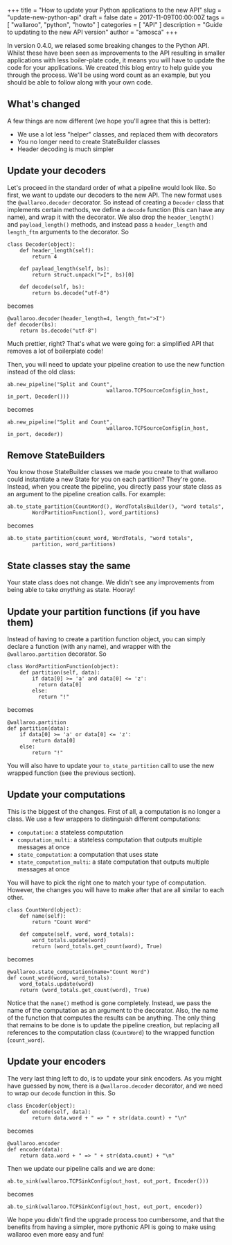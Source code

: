 +++
title = "How to update your Python applications to the new API"
slug = "update-new-python-api"
draft = false
date = 2017-11-09T00:00:00Z
tags = [
    "wallaroo",
    "python",
    "howto"
]
categories = [
    "API"
]
description = "Guide to updating to the new API version"
author = "amosca"
+++

In version 0.4.0, we relased some breaking changes to the Python API. Whilst these have been seen as improvements to the API resulting in smaller applications with less boiler-plate code, it means you will have to update the code for your applications. We created this blog entry to help guide you through the process. We'll be using word count as an example, but you should be able to follow along with your own code.

## What's changed

A few things are now different (we hope you'll agree that this is better):

* We use a lot less "helper" classes, and replaced them with decorators
* You no longer need to create StateBuilder classes
* Header decoding is much simpler

## Update your decoders

Let's proceed in the standard order of what a pipeline would look like. So first, we want to update our decoders to the new API. The new format uses the `@wallaroo.decoder` decorator. So instead of creating a `Decoder` class that implements certain methods, we define a `decode` function (this can have any name), and wrap it with the decorator. We also drop the `header_length()` and `payload_length()` methods, and instead pass a `header_length` and `length_ftm` arguments to the decorator. So
```
class Decoder(object):
    def header_length(self):
        return 4

    def payload_length(self, bs):
        return struct.unpack(">I", bs)[0]

    def decode(self, bs):
        return bs.decode("utf-8")
```
becomes
```
@wallaroo.decoder(header_length=4, length_fmt=">I")
def decoder(bs):
    return bs.decode("utf-8")
```

Much prettier, right? That's what we were going for: a simplified API that removes a lot of boilerplate code!

Then, you will need to update your pipeline creation to use the new function instead of the old class:
```
ab.new_pipeline("Split and Count",
								wallaroo.TCPSourceConfig(in_host, in_port, Decoder()))
```
becomes
```
ab.new_pipeline("Split and Count",
								wallaroo.TCPSourceConfig(in_host, in_port, decoder))
```

## Remove StateBuilders

You know those StateBuilder classes we made you create to that wallaroo could instantiate a new State for you on each partition? They're gone. Instead, when you create the pipeline, you directly pass your state class as an argument to the pipeline creation calls. For example:

```
ab.to_state_partition(CountWord(), WordTotalsBuilder(), "word totals",
		WordPartitionFunction(), word_partitions)
```

becomes

```
ab.to_state_partition(count_word, WordTotals, "word totals",
		partition, word_partitions)
```

## State classes stay the same

Your state class does not change. We didn't see any improvements from being able to take *anything* as state. Hooray!

## Update your partition functions (if you have them)

Instead of having to create a partition function object, you can simply declare a function (with any name), and wrapper with the `@wallaroo.partition` decorator. So

```
class WordPartitionFunction(object):
    def partition(self, data):
        if data[0] >= 'a' and data[0] <= 'z':
          return data[0]
        else:
          return "!"
```

becomes

```
@wallaroo.partition
def partition(data):
    if data[0] >= 'a' or data[0] <= 'z':
        return data[0]
    else:
        return "!"
```

You will also have to update your `to_state_partition` call to use the new wrapped function (see the previous section).

## Update your computations

This is the biggest of the changes. First of all, a computation is no longer a class. We use a few wrappers to distinguish different computations:

* `computation`: a stateless computation
* `computation_multi`: a stateless computation that outputs multiple messages at once
* `state_computation`: a computation that uses state
* `state_computation_multi`: a state computation that outputs multiple messages at once

You will have to pick the right one to match your type of computation. However, the changes you will have to make after that are all similar to each other. 
```
class CountWord(object):
    def name(self):
        return "Count Word"

    def compute(self, word, word_totals):
        word_totals.update(word)
        return (word_totals.get_count(word), True)
```
becomes
```
@wallaroo.state_computation(name="Count Word")
def count_word(word, word_totals):
    word_totals.update(word)
    return (word_totals.get_count(word), True)
```

Notice that the `name()` method is gone completely. Instead, we pass the name of the computation as an argument to the decorator. Also, the name of the function that computes the results can be anything. The only thing that remains to be done is to update the pipeline creation, but replacing all references to the computation class (`CountWord`) to the wrapped function (`count_word`).

## Update your encoders

The very last thing left to do, is to update your sink encoders. As you might have guessed by now, there is a `@wallaroo.decoder` decorator, and we need to wrap our `decode` function in this. So
```
class Encoder(object):
    def encode(self, data):
        return data.word + " => " + str(data.count) + "\n"
```
becomes
```
@wallaroo.encoder
def encoder(data):
    return data.word + " => " + str(data.count) + "\n"
```

Then we update our pipeline calls and we are done:

```
ab.to_sink(wallaroo.TCPSinkConfig(out_host, out_port, Encoder()))
```
becomes
```
ab.to_sink(wallaroo.TCPSinkConfig(out_host, out_port, encoder))
```


We hope you didn't find the upgrade process too cumbersome, and that the benefits from having a simpler, more pythonic API is going to make using wallaroo even more easy and fun!
